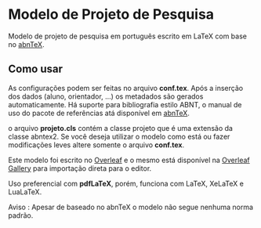 # Modelo de Projeto de Pesquisa

Modelo de projeto de pesquisa em português escrito em LaTeX com base no [abnTeX](https://www.abntex.net.br/ "abnTeX").

## Como usar

As configurações podem ser feitas no arquivo **conf.tex**. Após a inserção dos dados (aluno, orientador, ...) os metadados são gerados automaticamente.
Há suporte para bibliografia estilo ABNT, o manual de uso do pacote de referências atá disponível em [abnTeX](https://www.abntex.net.br/ "abnTeX").

o arquivo **projeto.cls** contém a classe projeto que é uma extensão da classe abntex2. Se você deseja utilizar o modelo como está ou fazer modificações leves altere somente o arquivo **conf.tex**.

Este modelo foi escrito no [Overleaf](https://www.overleaf.com "overleaf") e o mesmo está disponível na [Overleaf Gallery](https://www.overleaf.com/latex/templates/modelo-de-projeto/cnjbcnddgqzt "modelo de projeto") para importação direta para o editor.

Uso preferencial com **pdfLaTeX**, porém, funciona com LaTeX, XeLaTeX e LuaLaTeX.

Aviso : Apesar de baseado no abnTeX o modelo não segue nenhuma norma padrão.
